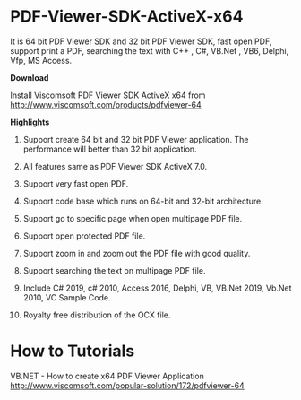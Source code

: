 # PDF-Viewer-SDK-ActiveX-x64
It is 64 bit PDF Viewer SDK and  32 bit PDF Viewer SDK, fast open PDF, support print a PDF, searching the text with C++ , C#, VB.Net , VB6, Delphi, Vfp, MS Access.

<b>Download</b>

Install Viscomsoft PDF Viewer SDK ActiveX x64 from http://www.viscomsoft.com/products/pdfviewer-64

<b>Highlights</b>

1. Support create 64 bit and 32 bit PDF Viewer application. The performance will better than 32 bit application.

2. All features same as PDF Viewer SDK ActiveX 7.0.

3. Support very fast open PDF.

4. Support code base which runs on 64-bit and 32-bit architecture.

5. Support go to specific page when open multipage PDF file. 

6. Support open protected PDF file.

7. Support zoom in and zoom out the PDF file with good quality.

8. Support searching the text on multipage PDF file.

9. Include C# 2019, c# 2010, Access 2016, Delphi, VB, VB.Net 2019, Vb.Net 2010, VC Sample Code.

10. Royalty free distribution of the OCX file.

# How to Tutorials
VB.NET - How to create x64 PDF Viewer Application http://www.viscomsoft.com/popular-solution/172/pdfviewer-64
